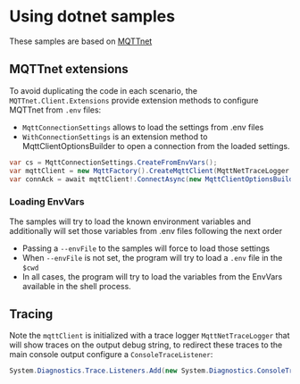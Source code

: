 # Using dotnet samples

These samples are based on [MQTTnet](https://github.com/dotnet/mqttnet)

## MQTTnet extensions

To avoid duplicating the code in each scenario, the `MQTTnet.Client.Extensions` provide extension methods to configure MQTTnet from `.env` files:

- `MqttConnectionSettings` allows to load the settings from .env files
- `WithConnectionSettings` is an extension method to MqttClientOptionsBuilder to open a connection from the loaded settings. 

```c#
var cs = MqttConnectionSettings.CreateFromEnvVars();
var mqttClient = new MqttFactory().CreateMqttClient(MqttNetTraceLogger.CreateTraceLogger());
var connAck = await mqttClient!.ConnectAsync(new MqttClientOptionsBuilder().WithConnectionSettings(cs).Build());
```

### Loading EnvVars

The samples will try to load the known environment variables and additionally will set those variables from .env files following the next order

- Passing a `--envFile` to the samples will force to load those settings
- When `--envFile` is not set, the program will try to load a `.env` file in the `$cwd`
- In all cases, the program will try to load the variables from the EnvVars available in the shell process.


## Tracing

Note the `mqttClient` is initialized with a trace logger `MqttNetTraceLogger` that will show traces on the output debug string, to redirect these traces to the main console output configure a `ConsoleTraceListener`:

```c#
System.Diagnostics.Trace.Listeners.Add(new System.Diagnostics.ConsoleTraceListener());
```
